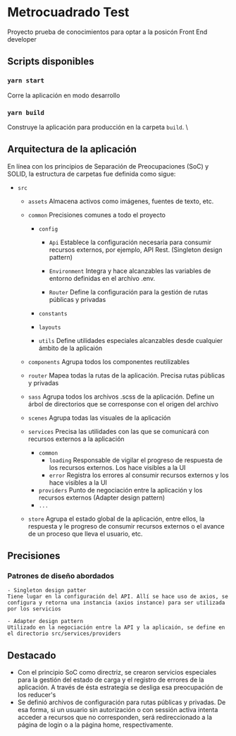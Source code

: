 # Metrocuadrado Test

Proyecto prueba de conocimientos para optar a la posicón Front End developer

## Scripts disponibles

### `yarn start`

Corre la aplicación en modo desarrollo

### `yarn build`

Construye la aplicación para producción en la carpeta `build`. \


## Arquitectura de la aplicación

En línea con los principios de Separación de Preocupaciones (SoC) y SOLID, la estructura de carpetas fue definida como sigue:

- ```src```

    - ```assets```
    Almacena activos como imágenes, fuentes de texto, etc.
    
    - ```common```
    Precisiones comunes a todo el proyecto
    	- ```config```

    		- ```Api```
    		Establece la configuración necesaria para consumir recursos externos, por ejemplo, API Rest. (Singleton design pattern)
    		
    		- ```Environment```
    		  Integra y hace alcanzables las variables de entorno definidas en el archivo .env.
    		
    		- ```Router```
    		  Define la configuración para la gestión de rutas públicas y privadas
    		
    	- ```constants```
    	- ```layouts```
    	- ```utils```
    	  Define utilidades especiales alcanzables desde cualquier ámbito de la aplicaión
    
    - ```components```
    Agrupa todos los componentes reutilizables
    	
    - ```router```
      Mapea todas la rutas de la aplicación. Precisa rutas públicas y privadas
    
    - ```sass```
      Agrupa todos los archivos .scss de la aplicación. Define un árbol de directorios que se corresponse con el origen del archivo
    
    - ```scenes```
      Agrupa todas las visuales de la aplicación
    
    - ```services```
      Precisa las utilidades con las que se comunicará con recursos externos a la aplicación
    	- ```common```
    		- ```loading```
		  Responsable de vigilar el progreso de respuesta de los recursos externos. Los hace visibles a la UI
    		- ```error```
		  Registra los errores al consumir recursos externos y los hace visibles a la UI
    	- ```providers```
		  Punto de negociación entre la aplicación y los recursos externos (Adapter design pattern)
    	- ```...```

    - ```store```
      Agrupa el estado global de la aplicación, entre ellos, la respuesta y le progreso de consumir recursos externos o el avance de un proceso que lleva el usuario, etc.
      


## Precisiones

### Patrones de diseño abordados

	- Singleton design patter
	Tiene lugar en la configuración del API. Allí se hace uso de axios, se configura y retorna una instancia (axios instance) para ser utilizada por los servicios
	
	- Adapter design pattern
	Utilizado en la negociación entre la API y la aplicaión, se define en el directorio src/services/providers
	
## Destacado

- Con el principio SoC como directriz, se crearon servicios especiales para la gestión del estado de carga y el registro de errores de la aplicación. A través de ésta estrategia se desliga esa preocupación de los reducer's
- Se definió archivos de configuración para rutas públicas y privadas. De esa forma, si un usuario sin autorización o con sessión activa intenta acceder a recursos que no corresponden, será redireccionado a la página de login o a la página home, respectivamente.

